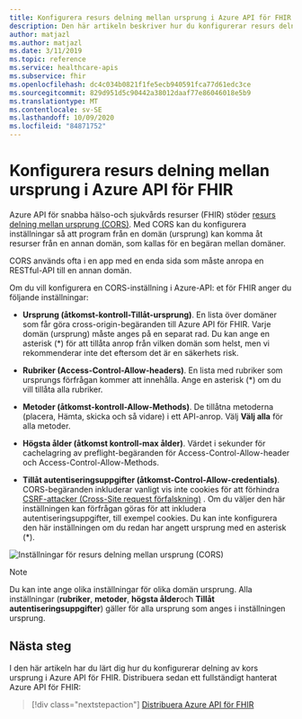 ```yaml
---
title: Konfigurera resurs delning mellan ursprung i Azure API för FHIR
description: Den här artikeln beskriver hur du konfigurerar resurs delning mellan ursprung i Azure API för FHIR.
author: matjazl
ms.author: matjazl
ms.date: 3/11/2019
ms.topic: reference
ms.service: healthcare-apis
ms.subservice: fhir
ms.openlocfilehash: dc4c034b0821f1fe5ecb940591fca77d61edc3ce
ms.sourcegitcommit: 829d951d5c90442a38012daaf77e86046018e5b9
ms.translationtype: MT
ms.contentlocale: sv-SE
ms.lasthandoff: 10/09/2020
ms.locfileid: "84871752"
---
```

# <a name="configure-cross-origin-resource-sharing-in-azure-api-for-fhir"></a>Konfigurera resurs delning mellan ursprung i Azure API för FHIR

Azure API för snabba hälso-och sjukvårds resurser (FHIR) stöder [resurs delning mellan ursprung (CORS)](https://wikipedia.org/wiki/Cross-Origin_Resource_Sharing). Med CORS kan du konfigurera inställningar så att program från en domän (ursprung) kan komma åt resurser från en annan domän, som kallas för en begäran mellan domäner.

CORS används ofta i en app med en enda sida som måste anropa en RESTful-API till en annan domän.

Om du vill konfigurera en CORS-inställning i Azure-API: et för FHIR anger du följande inställningar:

- **Ursprung (åtkomst-kontroll-Tillåt-ursprung)**. En lista över domäner som får göra cross-origin-begäranden till Azure API för FHIR. Varje domän (ursprung) måste anges på en separat rad. Du kan ange en asterisk (*) för att tillåta anrop från vilken domän som helst, men vi rekommenderar inte det eftersom det är en säkerhets risk.

- **Rubriker (Access-Control-Allow-headers)**. En lista med rubriker som ursprungs förfrågan kommer att innehålla. Ange en asterisk (*) om du vill tillåta alla rubriker.

- **Metoder (åtkomst-kontroll-Allow-Methods)**. De tillåtna metoderna (placera, Hämta, skicka och så vidare) i ett API-anrop. Välj **Välj alla** för alla metoder.

- **Högsta ålder (åtkomst kontroll-max ålder)**. Värdet i sekunder för cachelagring av preflight-begäranden för Access-Control-Allow-header och Access-Control-Allow-Methods.

- **Tillåt autentiseringsuppgifter (åtkomst-Control-Allow-credentials)**. CORS-begäranden inkluderar vanligt vis inte cookies för att förhindra [CSRF-attacker (Cross-Site request förfalskning)](https://en.wikipedia.org/wiki/Cross-site_request_forgery) . Om du väljer den här inställningen kan förfrågan göras för att inkludera autentiseringsuppgifter, till exempel cookies. Du kan inte konfigurera den här inställningen om du redan har angett ursprung med en asterisk (*).

![Inställningar för resurs delning mellan ursprung (CORS)](media/cors/cors.png)

>[!NOTE]
>Du kan inte ange olika inställningar för olika domän ursprung. Alla inställningar (**rubriker**, **metoder**, **högsta ålder**och **Tillåt autentiseringsuppgifter**) gäller för alla ursprung som anges i inställningen ursprung.

## <a name="next-steps"></a>Nästa steg

I den här artikeln har du lärt dig hur du konfigurerar delning av kors ursprung i Azure API för FHIR. Distribuera sedan ett fullständigt hanterat Azure API för FHIR:
 
>[!div class="nextstepaction"]
>[Distribuera Azure API för FHIR](fhir-paas-portal-quickstart.md)